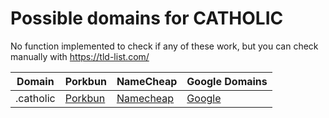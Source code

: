 # Possible domains for CATHOLIC

No function implemented to check if any of these work, but you can check manually with https://tld-list.com/

| Domain | Porkbun | NameCheap | Google Domains |
|---|---|---|---|
| .catholic | [Porkbun](https://porkbun.com/checkout/search?prb=e814663da1&tlds=&idnLanguage=&search=search&q=.catholic) | [Namecheap](https://www.namecheap.com/domains/registration/results/?domain=.catholic) | [Google](https://domains.google.com/registrar/search?searchTerm=.catholic) |
